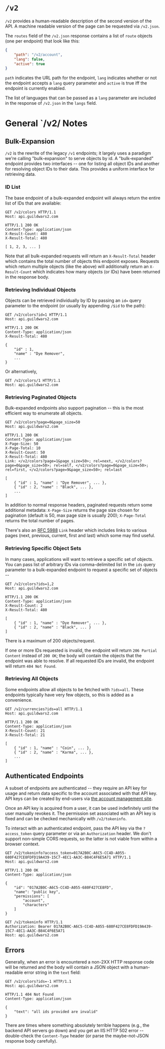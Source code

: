 # `/v2`

`/v2` provides a human-readable description of the second version of the API. A machine readable version of the page can be requested via `/v2.json`.

The `routes` field of the `/v2.json` response contains a list of `route` objects (one per endpoint) that look like this:


```json
{
    "path": "/v2/account",
    "lang": false,
    "active": true
}
```

`path` indicates the URL path for the endpoint, `lang` indicates whether or not the endpoint accepts a `lang` query parameter and `active` is true iff the endpoint is currently enabled.

The list of languages that can be passed as a `lang` parameter are included in the response of `/v2.json` in the `langs` field.

# General `/v2/ Notes

## Bulk-Expansion

`/v2` is the rewrite of the legacy `/v1` endpoints; it largely uses a paradigm we're calling "bulk-expansion" to serve objects by id. A "bulk-expanded" endpoint provides two interfaces -- one for listing all object IDs and another for resolving object IDs to their data. This provides a uniform interface for retrieving data.

### ID List

The base endpoint of a bulk-expanded endpoint will always return the entire list of IDs that are available:

```http
GET /v2/colors HTTP/1.1
Host: api.guildwars2.com

HTTP/1.1 200 OK
Content-Type: application/json
X-Result-Count: 480
X-Result-Total: 480

[ 1, 2, 3, ... ]
```

Note that all bulk-expanded requests will return an `X-Result-Total` header which contains the total number of objects this endpoint exposes. Requests which return multiple objects (like the above) will additionally return an `X-Result-Count` which indicates how many objects (or IDs) have been returned in the response body.

### Retrieving Individual Objects

Objects can be retrieved individually by ID by passing an `id=` query parameter to the endpoint (or usually by appending `/$id` to the path):

```http
GET /v2/colors?id=1 HTTP/1.1
Host: api.guildwars2.com

HTTP/1.1 200 OK
Content-Type: application/json
X-Result-Total: 480

{
	"id" : 1,
	"name" : "Dye Remover",
	...
}
```

Or alternatively,

```http
GET /v2/colors/1 HTTP/1.1
Host: api.guildwars2.com
```

### Retrieving Paginated Objects

Bulk-expanded endpoints also support pagination -- this is the most efficient way to enumerate all objects.

```http
GET /v2/colors?page=0&page_size=50
Host: api.guildwars2.com

HTTP/1.1 200 OK
Content-Type: application/json
X-Page-Size: 50
X-Page-Total: 10
X-Result-Count: 50
X-Result-Total: 480
Link: </v2/colors?page=1&page_size=50>; rel=next, </v2/colors?page=0&page_size=50>; rel=self, </v2/colors?page=0&page_size=50>; rel=first, </v2/colors?page=9&page_size=50>; rel=last

[
	{ "id" : 1, "name" : "Dye Remover", ... },
	{ "id" : 2, "name" : "Black", ... },
	...
]
```

In addition to normal response headers, paginated requests return some additional metadata: `X-Page-Size` returns the page size chosen for pagination (default is 50, max page size is usually 200); `X-Page-Total` returns the total number of pages.

There's also an [RFC 5988](https://tools.ietf.org/html/rfc5988) `Link` header which includes links to various pages (next, previous, current, first and last) which some may find useful.

### Retrieving Specific Object Sets

In many cases, applications will want to retrieve a specific set of objects. You can pass list of arbitrary IDs via comma-delimited list in the `ids` query parameter to a bulk-expanded endpoint to request a specific set of objects --

```http
GET /v2/colors?ids=1,2
Host: api.guildwars2.com

HTTP/1.1 200 OK
Content-Type: application/json
X-Result-Count: 2
X-Result-Total: 480

[
	{ "id" : 1, "name" : "Dye Remover", ... },
	{ "id" : 2, "name" : "Black", ... }
]
```

There is a maximum of 200 objects/request.

If one or more IDs requested is invalid, the endpoint will return `206 Partial Content` instead of `200 OK`; the body will contain the objects that the endpoint was able to resolve. If all requested IDs are invalid, the endpoint will return `404 Not Found`.

### Retrieving All Objects

Some endpoints allow all objects to be fetched with `?ids=all`. These endpoints typically have very few objects, so this is added as a convenience.

```http
GET /v2/currencies?ids=all HTTP/1.1
Host: api.guildwars2.com

HTTP/1.1 200 OK
Content-Type: application/json
X-Result-Count: 21
X-Result-Total: 21

[
	{ "id" : 1, "name" : "Coin", ... },
	{ "id" : 2, "name" : "Karma", ... },
	...
]
```

## Authenticated Endpoints

A subset of endpoints are authenticated -- they require an API key for usage and return data specific to the account associated with that API key. API keys can be created by end-users via [the account management site](https://account.guildwars2.com/applications).

Once an API key is acquired from a user, it can be used indefinitely until the user manually revokes it. The permission set associated with an API key is fixed and can be checked mechanically with `/v2/tokeninfo`.

To interact with an authenticated endpoint, pass the API key via the `?access_token` query parameter or via an `Authorization` header. We don't support non-simple CORS requests, so the latter is not viable from within a browser context.

```http
GET /v2/tokeninfo?access_token=017A2B0C-A6C5-CC4D-A055-680F427CE8FDFD19A439-15C7-4EC1-AA3C-B84C4F6E5A71 HTTP/1.1
Host: api.guildwars2.com

HTTP/1.1 200 OK
Content-Type: application/json

{
    "id": "017A2B0C-A6C5-CC4D-A055-680F427CE8FD",
    "name": "public key",
    "permissions": [
        "account",
        "characters"
    ]
}
```

```http
GET /v2/tokeninfo HTTP/1.1
Authorization: Bearer 017A2B0C-A6C5-CC4D-A055-680F427CE8FDFD19A439-15C7-4EC1-AA3C-B84C4F6E5A71
Host: api.guildwars2.com
```

## Errors

Generally, when an error is encountered a non-2XX HTTP response code will be returned and the body will contain a JSON object with a human-readable error string in the `text` field:

```http
GET /v2/colors?ids=-1 HTTP/1.1
Host: api.guildwars2.com

HTTP/1.1 404 Not Found
Content-Type: application/json

{
    "text": "all ids provided are invalid"
}
```

There are times where something absolutely terrible happens (e.g., the backend API servers go down) and you get an IIS HTTP 502 error -- double-check the `Content-Type` header (or parse the maybe-not-JSON response body carefully).
